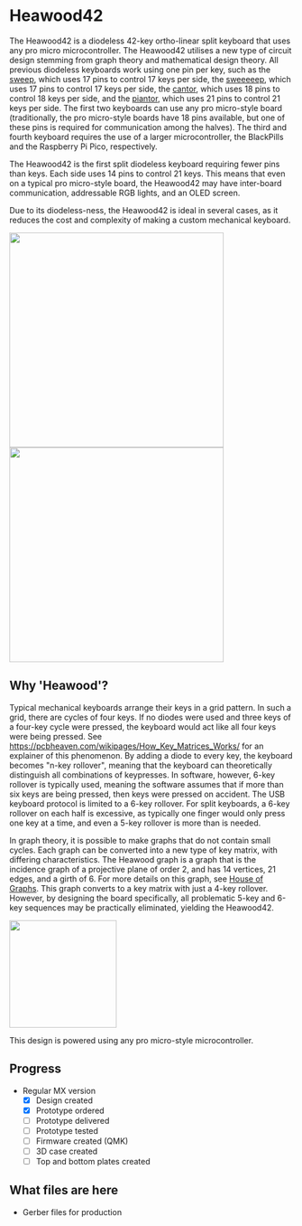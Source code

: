 # Heawood42

The Heawood42 is a diodeless 42-key ortho-linear split keyboard that uses any pro micro microcontroller. The Heawood42 utilises a new type of circuit design stemming from graph theory and mathematical design theory. All previous diodeless keyboards work using one pin per key, such as the [sweep](https://github.com/davidphilipbarr/Sweep), which uses 17 pins to control 17 keys per side, the [sweeeeep](https://fingerpunch.xyz/product/sweeeeep/), which uses 17 pins to control 17 keys per side, the [cantor](https://github.com/diepala/cantor), which uses 18 pins to control 18 keys per side, and the [piantor](https://github.com/beekeeb/piantor), which uses 21 pins to control 21 keys per side. The first two keyboards can use any pro micro-style board (traditionally, the pro micro-style boards have 18 pins available, but one of these pins is required for communication among the halves). The third and fourth keyboard requires the use of a larger microcontroller, the BlackPills and the Raspberry Pi Pico, respectively. 

The Heawood42 is the first split diodeless keyboard requiring fewer pins than keys. Each side uses 14 pins to control 21 keys. This means that even on a typical pro micro-style board, the Heawood42 may have inter-board communication, addressable RGB lights, and an OLED screen. 

Due to its diodeless-ness, the Heawood42 is ideal in several cases, as it reduces the cost and complexity of making a custom mechanical keyboard.

<img src="https://github.com/triliu/Heawood42/assets/3928134/d9548d26-492f-40ff-b97c-e8ae36825b7c" width="380">
<img src="https://github.com/triliu/Heawood42/assets/3928134/e1ea87da-0814-44ba-95fe-ba899eff5412" width="380">



## Why 'Heawood'?

Typical mechanical keyboards arrange their keys in a grid pattern. In such a grid, there are cycles of four keys. If no diodes were used and three keys of a four-key cycle were pressed, the keyboard would act like all four keys were being pressed. See https://pcbheaven.com/wikipages/How_Key_Matrices_Works/ for an explainer of this phenomenon. By adding a diode to every key, the keyboard becomes "n-key rollover", meaning that the keyboard can theoretically distinguish all combinations of keypresses. In software, however, 6-key rollover is typically used, meaning the software assumes that if more than six keys are being pressed, then keys were pressed on accident. The USB keyboard protocol is limited to a 6-key rollover. For split keyboards, a 6-key rollover on each half is excessive, as typically one finger would only press one key at a time, and even a 5-key rollover is more than is needed. 

In graph theory, it is possible to make graphs that do not contain small cycles. Each graph can be converted into a new type of key matrix, with differing characteristics. The Heawood graph is a graph that is the incidence graph of a projective plane of order 2, and has 14 vertices, 21 edges, and a girth of 6. For more details on this graph, see [House of Graphs](https://houseofgraphs.org/graphs/1154). This graph converts to a key matrix with just a 4-key rollover. However, by designing the board specifically, all problematic 5-key and 6-key sequences may be practically eliminated, yielding the Heawood42. 

<img src="https://github.com/triliu/Heawood42/assets/3928134/4ef2aa62-9b1a-47e1-b93b-3c5a06f6acfd" width="190">


This design is powered using any pro micro-style microcontroller.

## Progress

- Regular MX version
    - [X] Design created
    - [X] Prototype ordered
    - [ ] Prototype delivered
    - [ ] Prototype tested
    - [ ] Firmware created (QMK)
    - [ ] 3D case created
    - [ ] Top and bottom plates created 

## What files are here

- Gerber files for production

